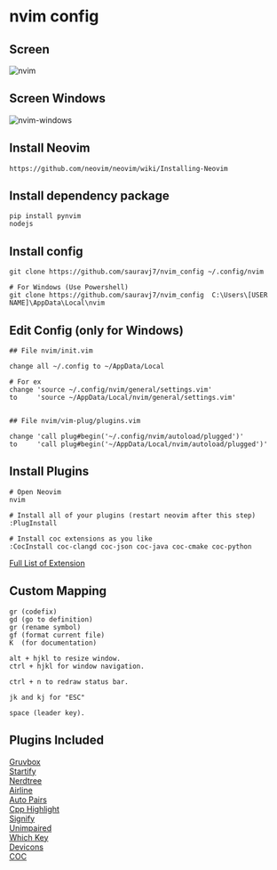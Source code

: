 # nvim config

## Screen

![nvim](https://user-images.githubusercontent.com/68990594/92236319-d1493480-eed2-11ea-9585-a224386fd5db.png)

## Screen Windows

![nvim-windows](https://user-images.githubusercontent.com/68990594/95161346-8c116e80-07c0-11eb-8bae-bba86699f103.png)

## Install Neovim

    https://github.com/neovim/neovim/wiki/Installing-Neovim

## Install dependency package

    pip install pynvim
    nodejs

## Install config

    git clone https://github.com/sauravj7/nvim_config ~/.config/nvim

    # For Windows (Use Powershell)
    git clone https://github.com/sauravj7/nvim_config  C:\Users\[USER NAME]\AppData\Local\nvim

## Edit Config (only for Windows)

    ## File nvim/init.vim

    change all ~/.config to ~/AppData/Local

    # For ex
    change 'source ~/.config/nvim/general/settings.vim'
    to     'source ~/AppData/Local/nvim/general/settings.vim'


    ## File nvim/vim-plug/plugins.vim

    change 'call plug#begin('~/.config/nvim/autoload/plugged')'
    to     'call plug#begin('~/AppData/Local/nvim/autoload/plugged')'

## Install Plugins

    # Open Neovim
    nvim

    # Install all of your plugins (restart neovim after this step)
    :PlugInstall 

    # Install coc extensions as you like 
    :CocInstall coc-clangd coc-json coc-java coc-cmake coc-python

[Full List of Extension](https://github.com/neoclide/coc.nvim/wiki/Using-coc-extensions#implemented-coc-extensions)

## Custom Mapping

    gr (codefix)
    gd (go to definition)
    gr (rename symbol)
    gf (format current file)
    K  (for documentation)

    alt + hjkl to resize window.
    ctrl + hjkl for window navigation.
    
    ctrl + n to redraw status bar.
    
    jk and kj for "ESC"
    
    space (leader key).

## Plugins Included

[Gruvbox](https://github.com/morhetz/gruvbox)  
[Startify](https://github.com/mhinz/vim-startify)  
[Nerdtree](https://github.com/preservim/nerdtree)  
[Airline](https://github.com/vim-airline/vim-airline)  
[Auto Pairs](https://github.com/jiangmiao/auto-pairs)  
[Cpp Highlight](https://github.com/octol/vim-cpp-enhanced-highlight)  
[Signify](https://github.com/mhinz/vim-signify)  
[Unimpaired](https://github.com/tpope/vim-unimpaired)  
[Which Key](https://github.com/liuchengxu/vim-which-key)  
[Devicons](https://github.com/ryanoasis/vim-devicons)  
[COC](https://github.com/neoclide/coc.nvim)  
